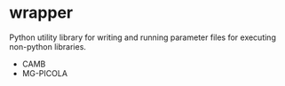 # wrapper

Python utility library for writing and running parameter files for executing non-python libraries.

* CAMB
* MG-PICOLA
